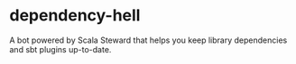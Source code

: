 # dependency-hell
A bot powered by Scala Steward that helps you keep library dependencies and sbt plugins up-to-date.
